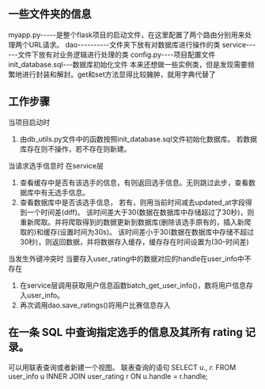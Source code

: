 ## 一些文件夹的信息
myapp.py-----是整个flask项目的启动文件，在这里配置了两个路由分别用来处理两个URL请求。
dao----------文件夹下放有对数据库进行操作的类
service------文件下放有对业务逻辑进行处理的类
config.py----项目配置文件
init_database.sql---数据库初始化文件
本来还想做一些实例类，但是发现需要频繁地进行封装和解封。get和set方法显得比较臃肿，就用字典代替了
## 工作步骤
当项目启动时
1. 由db_utils.py文件中的函数按照init_database.sql文件初始化数据库。
若数据库存在则不操作，若不存在则新建。

当请求选手信息时 在service层
1. 查看缓存中是否有该选手的信息，有则返回选手信息。无则跳过此步，查看数据库中有无选手信息。
2. 查看数据库中是否该选手信息，
若有，则用当前时间减去updated_at字段得到一个时间差(diff)。
该时间差大于30(数据在数据库中存储超过了30秒)，则重新爬取。并将爬取得到的数据更新到数据库(删除该选手原有的，插入新爬取的)和缓存(设置时间为30s)。
该时间差小于30(数据在数据库中存储不超过30秒)，则返回数据，并将数据存入缓存，缓存存在时间设置为(30-时间差)

当发生外键冲突时
    当要存入user_rating中的数据对应的handle在user_info中不存在
1. 在service层调用获取用户信息函数batch_get_user_info()，数将用户信息存入user_info。
2. 再次调用dao.save_ratings()将用户比赛信息存入
## 在一条 SQL 中查询指定选手的信息及其所有 rating 记录。
可以用联表查询或者新建一个视图。
联表查询的语句
SELECT u.*, r.*
FROM user_info u
INNER JOIN user_rating r ON u.handle = r.handle;

